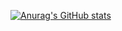 [![Anurag's GitHub stats](https://github-readme-stats.vercel.app/api?username=mxdie)](https://github.com/anuraghazra/github-readme-stats)
